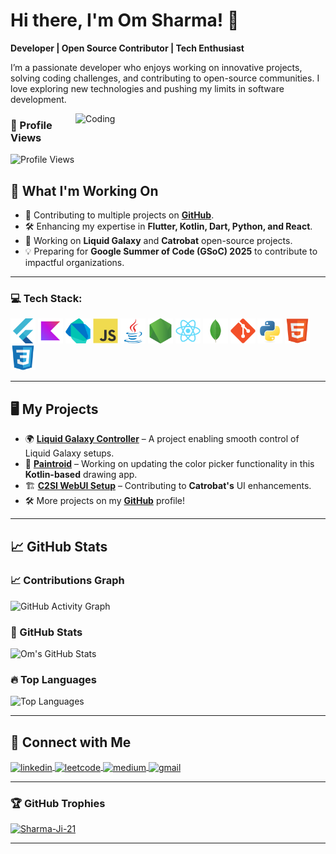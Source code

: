 # Hi there, I'm Om Sharma! 👋  
**Developer | Open Source Contributor | Tech Enthusiast**  

I’m a passionate developer who enjoys working on innovative projects, solving coding challenges, and contributing to open-source communities. I love exploring new technologies and pushing my limits in software development.  

<img align="right" alt="Coding" width="400" src="https://raw.githubusercontent.com/gist/patevs/b007a0e98fb216438d4cbf559fac4166/raw/88f20c9d749d756be63f22b09f3c4ac570bc5101/programming.gif">

### 👀 Profile Views  
![Profile Views](https://komarev.com/ghpvc/?username=Sharma-Ji-21&color=gray)  

## 🚀 What I'm Working On  
- 🔭 Contributing to multiple projects on **[GitHub](https://github.com/Sharma-Ji-21)**.  
- 🛠️ Enhancing my expertise in **Flutter, Kotlin, Dart, Python, and React**.  
- 🎯 Working on **Liquid Galaxy** and **Catrobat** open-source projects.  
- 💡 Preparing for **Google Summer of Code (GSoC) 2025** to contribute to impactful organizations.  

---

### 💻 Tech Stack:
<p align="left">
<img src="https://raw.githubusercontent.com/devicons/devicon/master/icons/flutter/flutter-original.svg" alt="flutter" width="40" height="40"/>
<img src="https://raw.githubusercontent.com/devicons/devicon/master/icons/kotlin/kotlin-original.svg" alt="kotlin" width="40" height="40"/>
<img src="https://raw.githubusercontent.com/devicons/devicon/master/icons/dart/dart-original.svg" alt="dart" width="40" height="40"/>
<img src="https://raw.githubusercontent.com/devicons/devicon/master/icons/javascript/javascript-original.svg" alt="javascript" width="40" height="40"/>
<img src="https://raw.githubusercontent.com/devicons/devicon/master/icons/java/java-original.svg" alt="java" width="40" height="40"/>
<img src="https://raw.githubusercontent.com/devicons/devicon/master/icons/nodejs/nodejs-original.svg" alt="nodejs" width="40" height="40"/>
<img src="https://raw.githubusercontent.com/devicons/devicon/master/icons/react/react-original.svg" alt="react" width="40" height="40"/>
<img src="https://raw.githubusercontent.com/devicons/devicon/master/icons/mongodb/mongodb-original.svg" alt="mongodb" width="40" height="40"/>
<img src="https://raw.githubusercontent.com/devicons/devicon/master/icons/git/git-original.svg" alt="git" width="40" height="40"/>
<img src="https://raw.githubusercontent.com/devicons/devicon/master/icons/python/python-original.svg" alt="python" width="40" height="40"/>
<img src="https://raw.githubusercontent.com/devicons/devicon/master/icons/html5/html5-original.svg" alt="html" width="40" height="40"/>
<img src="https://raw.githubusercontent.com/devicons/devicon/master/icons/css3/css3-original.svg" alt="css" width="40" height="40"/>
</p>

---

## 🖥️ My Projects  
- 🌍 **[Liquid Galaxy Controller](https://github.com/Sharma-Ji-21)** – A project enabling smooth control of Liquid Galaxy setups.  
- 🎨 **[Paintroid](https://github.com/Sharma-Ji-21)** – Working on updating the color picker functionality in this **Kotlin-based** drawing app.  
- 🏗️ **[C2SI WebUI Setup](https://github.com/Sharma-Ji-21)** – Contributing to **Catrobat's** UI enhancements.  
- 🛠️ More projects on my **[GitHub](https://github.com/Sharma-Ji-21)** profile!  

---

## 📈 GitHub Stats  
### 📈 Contributions Graph  
![GitHub Activity Graph](https://github-readme-activity-graph.vercel.app/graph?username=Sharma-Ji-21&theme=github-dark)  

### 🌟 GitHub Stats  
![Om's GitHub Stats](https://github-readme-stats.vercel.app/api?username=Sharma-Ji-21&show_icons=true&theme=github_dark)  

### 🔥 Top Languages  
![Top Languages](https://github-readme-stats.vercel.app/api/top-langs/?username=Sharma-Ji-21&layout=compact&theme=github_dark)  

---

## 🌟 Connect with Me  
<p align="left">
<a href="https://linkedin.com/in/om-sharma-603b17320/" target="blank">
  <img align="center" src="https://raw.githubusercontent.com/rahuldkjain/github-profile-readme-generator/master/src/images/icons/Social/linked-in-alt.svg" alt="linkedin" height="30" width="40" />
</a>
<a href="https://leetcode.com/u/sharma-ji-21/" target="blank">
  <img align="center" src="https://raw.githubusercontent.com/rahuldkjain/github-profile-readme-generator/master/src/images/icons/Social/leet-code.svg" alt="leetcode" height="30" width="40" />
</a>
<a href="https://medium.com/@justsharmaji69/" target="blank">
  <img align="center" src="https://uxwing.com/wp-content/themes/uxwing/download/brands-and-social-media/medium-white-icon.png" alt="medium" height="30" width="40" />
</a>
<a href="mailto:justsharmaji69@gmail.com" target="blank">
  <img align="center" src="https://upload.wikimedia.org/wikipedia/commons/thumb/7/7e/Gmail_icon_%282020%29.svg/1024px-Gmail_icon_%282020%29.svg.png" alt="gmail" height="30" width="40" />
</a>
</p> 

---

### 🏆 GitHub Trophies
<p align="left"> <a href="https://github.com/ryo-ma/github-profile-trophy"><img src="https://github-profile-trophy.vercel.app/?username=Sharma-Ji-21&theme=darkhub" alt="Sharma-Ji-21" /></a> </p>

---
